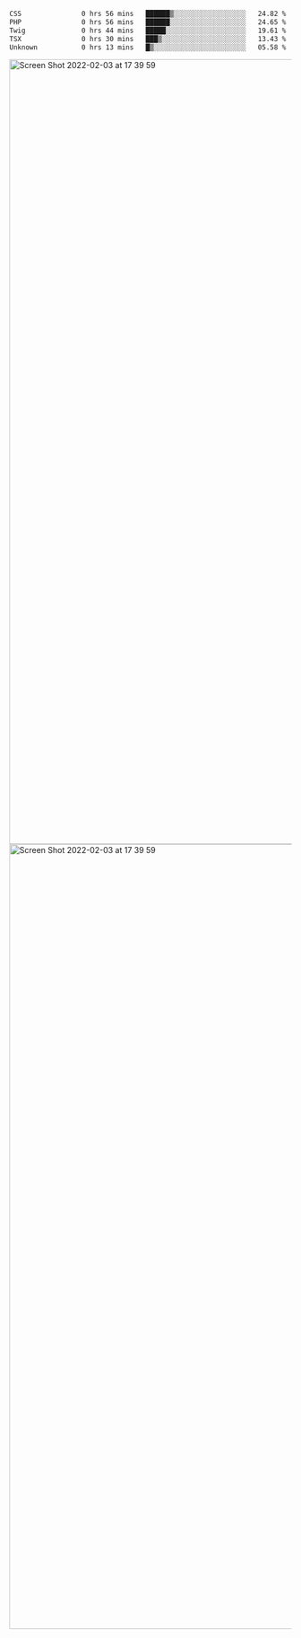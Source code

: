 <!--START_SECTION:waka-->

```txt
CSS               0 hrs 56 mins   ██████▒░░░░░░░░░░░░░░░░░░   24.82 %
PHP               0 hrs 56 mins   ██████░░░░░░░░░░░░░░░░░░░   24.65 %
Twig              0 hrs 44 mins   █████░░░░░░░░░░░░░░░░░░░░   19.61 %
TSX               0 hrs 30 mins   ███▒░░░░░░░░░░░░░░░░░░░░░   13.43 %
Unknown           0 hrs 13 mins   █▒░░░░░░░░░░░░░░░░░░░░░░░   05.58 %
```

<!--END_SECTION:waka-->

<img width="1400" alt="Screen Shot 2022-02-03 at 17 39 59" src="https://user-images.githubusercontent.com/45716542/152387304-f2b60485-53a6-4f4b-a818-5cefb1b0c0ae.png">
<img width="1400" alt="Screen Shot 2022-02-03 at 17 39 59" src="https://user-images.githubusercontent.com/45716542/152387273-ea5cdf21-2a45-44da-8bef-00c1763b1d42.png">
